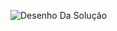 ![Desenho Da Solução](https://github.com/joaogabrieldeassis/NerdStore/assets/89229808/c2d51692-50a9-4b67-8fa3-1afb5e55b86f)
